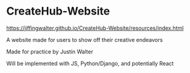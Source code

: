 # CreateHub-Website
https://jiffingwalter.github.io/CreateHub-Website/resources/index.html

A website made for users to show off their creative endeavors

Made for practice by Justin Walter

Will be implemented with JS, Python/Django, and potentially React
